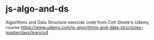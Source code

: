 # js-algo-and-ds
Algorithms and Data Structure exercise code from Colt Steele's Udemy course https://www.udemy.com/js-algorithms-and-data-structures-masterclass/learn/v4
